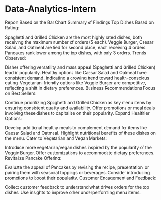 # Data-Analytics-Intern

Report Based on the Bar Chart
Summary of Findings
Top Dishes Based on Rating:

Spaghetti and Grilled Chicken are the most highly rated dishes, both receiving the maximum number of orders (5 each).
Veggie Burger, Caesar Salad, and Oatmeal are tied for second place, each receiving 4 orders.
Pancakes rank lower among the top dishes, with only 3 orders.
Trends Observed:

Dishes offering versatility and mass appeal (Spaghetti and Grilled Chicken) lead in popularity.
Healthy options like Caesar Salad and Oatmeal have consistent demand, indicating a growing trend toward health-conscious eating.
Vegetarian-friendly options like Veggie Burger are competitive, reflecting a shift in dietary preferences.
Business Recommendations
Focus on Best Sellers:

Continue prioritizing Spaghetti and Grilled Chicken as key menu items by ensuring consistent quality and availability.
Offer promotions or meal deals involving these dishes to capitalize on their popularity.
Expand Healthier Options:

Develop additional healthy meals to complement demand for items like Caesar Salad and Oatmeal.
Highlight nutritional benefits of these dishes on the menu.
Cater to Vegetarian and Vegan Markets:

Introduce more vegetarian/vegan dishes inspired by the popularity of the Veggie Burger.
Offer customizations to accommodate dietary preferences.
Revitalize Pancake Offering:

Evaluate the appeal of Pancakes by revising the recipe, presentation, or pairing them with seasonal toppings or beverages.
Consider introducing promotions to boost their popularity.
Customer Engagement and Feedback:

Collect customer feedback to understand what drives orders for the top dishes.
Use insights to improve other underperforming menu items.
